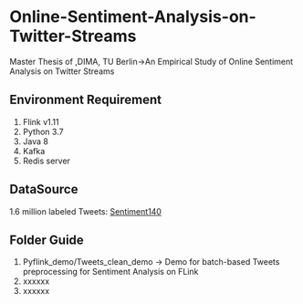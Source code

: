# Online-Sentiment-Analysis-on-Twitter-Streams
Master Thesis of ,DIMA, TU Berlin->An Empirical Study of  Online Sentiment Analysis on Twitter Streams 

## Environment Requirement
1. Flink v1.11
2. Python 3.7
3. Java 8
4. Kafka
5. Redis server

## DataSource
1.6 million labeled Tweets:
[Sentiment140](http://cs.stanford.edu/people/alecmgo/trainingandtestdata.zip)

## Folder Guide
1. Pyflink_demo/Tweets_clean_demo -> Demo for batch-based Tweets preprocessing for Sentiment Analysis on FLink
2. xxxxxx
3. xxxxxx
